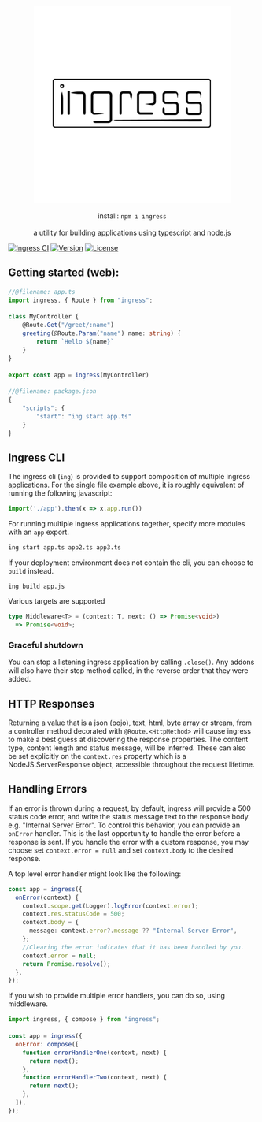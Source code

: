 <p align="center">
  <picture>
  <source media="(prefers-color-scheme: dark)" srcset="https://raw.githubusercontent.com/ingress/ingress/HEAD/packages/ingress/logo-dark.png">
  <img width="400" max-width="90%" alt="ingress logo" src="https://raw.githubusercontent.com/ingress/ingress/HEAD/packages/ingress/logo.png">
</picture>
</p>
<p align="center">
install: <code>npm i ingress</code><br><br>a utility for building applications using typescript and node.js<br>
</p>

<a href="https://github.com/ingress/ingress/actions"><img src="https://github.com/ingress/ingress/workflows/Ingress%20CI/badge.svg?branch=dev" alt="Ingress CI"></a>
<a href="https://www.npmjs.com/package/ingress"><img src="https://img.shields.io/npm/v/ingress.svg" alt="Version"></a>
<a href="https://github.com/ingress/ingress/blob/master/LICENSE"><img src="https://img.shields.io/npm/l/ingress.svg" alt="License"></a>

## Getting started (web):


```typescript
//@filename: app.ts
import ingress, { Route } from "ingress";

class MyController {
    @Route.Get("/greet/:name")
    greeting(@Route.Param("name") name: string) {
        return `Hello ${name}`
    }
}

export const app = ingress(MyController)

//@filename: package.json
{
    "scripts": {
        "start": "ing start app.ts"
    }
}
```

## Ingress CLI

The ingress cli (`ing`) is provided to support composition of multiple ingress applications.
For the single file example above, it is roughly equivalent of running the following javascript:
```typescript
import('./app').then(x => x.app.run())
```
For running multiple ingress applications together, specify more modules with an `app` export.

```bash
ing start app.ts app2.ts app3.ts
```
If your deployment environment does not contain the cli, you can choose to `build` instead.

```
ing build app.js
```


Various targets are supported


```typescript
type Middleware<T> = (context: T, next: () => Promise<void>)
  => Promise<void>;
```

### Graceful shutdown

You can stop a listening ingress application by calling `.close()`. Any addons will also have their stop method called, in the reverse order that they were added.

## HTTP Responses

Returning a value that is a json (pojo), text, html, byte array or stream, from a controller method decorated with `@Route.<HttpMethod>` will cause ingress to make a best guess at discovering the response properties. The content type, content length and status message, will be inferred. These can also be set explicitly on the `context.res` property which is a NodeJS.ServerResponse object, accessible throughout the request lifetime.

## Handling Errors

If an error is thrown during a request, by default, ingress will provide a 500 status code error, and write the status message text to the response body. e.g. "Internal Server Error". To control this behavior, you can provide an `onError` handler. This is the last opportunity to handle the error before a response is sent. If you handle the error with a custom response, you may choose set `context.error = null` and set `context.body` to the desired response.

A top level error handler might look like the following:

```typescript
const app = ingress({
  onError(context) {
    context.scope.get(Logger).logError(context.error);
    context.res.statusCode = 500;
    context.body = {
      message: context.error?.message ?? "Internal Server Error",
    };
    //Clearing the error indicates that it has been handled by you.
    context.error = null;
    return Promise.resolve();
  },
});
```

If you wish to provide multiple error handlers, you can do so, using middleware.

```javascript
import ingress, { compose } from "ingress";

const app = ingress({
  onError: compose([
    function errorHandlerOne(context, next) {
      return next();
    },
    function errorHandlerTwo(context, next) {
      return next();
    },
  ]),
});
```
